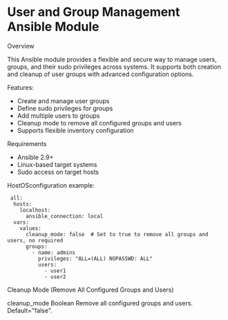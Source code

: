# User and Group Management Ansible Module

Overview

This Ansible module provides a flexible and secure way to manage users, groups, and their sudo privileges across systems. It supports both creation and cleanup of user groups with advanced configuration options.

Features:
 - Create and manage user groups
 - Define sudo privileges for groups
 - Add multiple users to groups
 - Cleanup mode to remove all configured groups and users
 - Supports flexible inventory configuration

Requirements
 - Ansible 2.9+
 - Linux-based target systems
 - Sudo access on target hosts

 HostOSconfiguration example:
```
 all:
  hosts:
    localhost:
      ansible_connection: local
  vars:
    values:
      cleanup_mode: false  # Set to true to remove all groups and users, no required 
      groups:
        - name: admins
          privileges: "ALL=(ALL) NOPASSWD: ALL"
          users:
            - user1
            - user2
```

Cleanup Mode (Remove All Configured Groups and Users)

cleanup_mode	Boolean	Remove all configured groups and users. Default="false".
